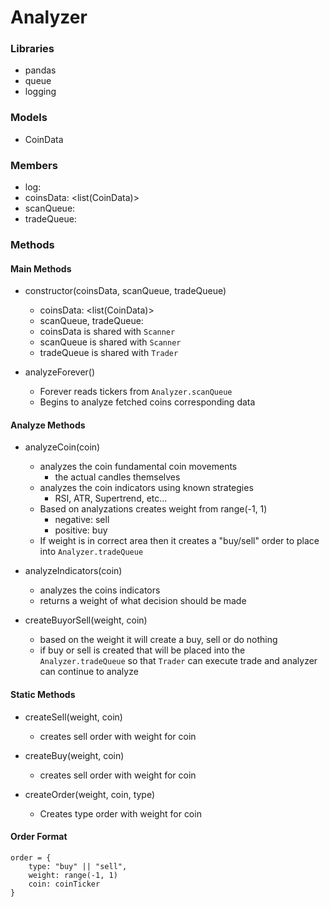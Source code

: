 <!--
    File: Analyzer.md
    Creator: Ernest M Duckworth IV
    Created: Tuesday Apr 19 2022 at 01:05:28 PM
    For: CryptoBot
    Description: Analyzer design doc
--->
# Analyzer

### Libraries

- pandas
- queue
- logging

### Models

- CoinData

### Members

- log: <logger>
- coinsData: <list(CoinData)>
- scanQueue: <queue>
- tradeQueue: <queue>

### Methods

#### Main Methods

- constructor(coinsData, scanQueue, tradeQueue)
  - coinsData: <list(CoinData)>
  - scanQueue, tradeQueue: <queue>
  - coinsData is shared with `Scanner`
  - scanQueue is shared with `Scanner`
  - tradeQueue is shared with `Trader`

- analyzeForever()
  - Forever reads tickers from `Analyzer.scanQueue`
  - Begins to analyze fetched coins corresponding data

#### Analyze Methods

- analyzeCoin(coin)
  - analyzes the coin fundamental coin movements
    - the actual candles themselves
  - analyzes the coin indicators using known strategies
    - RSI, ATR, Supertrend, etc...
  - Based on analyzations creates weight from range(-1, 1)
    - negative: sell
    - positive: buy
  - If weight is in correct area then it creates a "buy/sell" order to place into `Analyzer.tradeQueue`

- analyzeIndicators(coin)
  - analyzes the coins indicators
  - returns a weight of what decision should be made

- createBuyorSell(weight, coin)
  - based on the weight it will create a buy, sell or do nothing
  - if buy or sell is created that will be placed into the `Analyzer.tradeQueue` so that `Trader` can execute trade and analyzer can continue to analyze

#### Static Methods

- createSell(weight, coin)
  - creates sell order with weight for coin

- createBuy(weight, coin)
  - creates sell order with weight for coin

- createOrder(weight, coin, type)
  - Creates type order with weight for coin

#### Order Format

```
order = {
    type: "buy" || "sell",
    weight: range(-1, 1)
    coin: coinTicker
}
```
